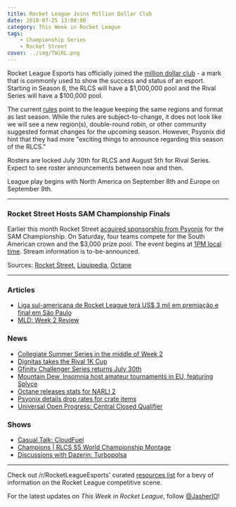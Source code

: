 ```yaml
---
title: Rocket League Joins Million Dollar Club
date: 2018-07-25 13:00:00
category: This Week in Rocket League
tags:
    - Championship Series
    - Rocket Street
cover: ../img/TWiRL.png
---
```


Rocket League Esports has officially joined the [million dollar club](https://www.rocketleagueesports.com/news/introducing-rlcs-season-6/) - a mark that is commonly used to show the success and status of an esport. Starting in Season 6, the RLCS will have a $1,000,000 pool and the Rival Series will have a $100,000 pool.

The current [rules](https://www.rocketleagueesports.com/rules/) point to the league keeping the same regions and format as last season. While the rules are subject-to-change, it does not look like we will see a new region(s), double-round robin, or other community suggested format changes for the upcoming season. However, Psyonix did hint that they had more "exciting things to announce regarding this season of the RLCS."

Rosters are locked July 30th for RLCS and August 5th for Rival Series. Expect to see roster announcements between now and then.

League play begins with North America on September 8th and Europe on September 9th.

---

### Rocket Street Hosts SAM Championship Finals

Earlier this month Rocket Street [acquired sponsorship from Psyonix](https://twitter.com/RocketStreet/status/1015722718107521027) for the SAM Championship. On Saturday, four teams compete for the South American crown and the \$3,000 prize pool. The event begins at [1PM local time](https://www.worldtimebuddy.com/?pl=1&lid=3448439,2643743,5128581&h=3448439). Stream information is to-be-announced.

Sources: [Rocket Street](https://www.rocketstreet.gg/), [Liquipedia](https://liquipedia.net/rocketleague/SAM_Championship/Season_1), [Octane](https://octane.gg/event/sam-championship-season-one-finals)

---

### Articles

-   [Liga sul-americana de Rocket League terá US\$ 3 mil em premiação e final em São Paulo](http://www.espn.com.br/esports/artigo/_/id/4559904/liga-sul-americana-de-rocket-league-tera-us-3-mil-em-premiacao-e-final-em-sao-paulo)
-   [MLD: Week 2 Review](https://www.mldoubles.com/single-post/2018/07/23/Season-7-Week-2-Review)

### News

-   [Collegiate Summer Series in the middle of Week 2](https://twitter.com/CollegeCarball/status/1016928985115025408)
-   [Dignitas takes the Rival 1K Cup](https://www.reddit.com/r/RocketLeagueEsports/comments/90ows3/rival_eu_1k_cup_july_21st_22nd_discussion/)
-   [Gfinity Challenger Series returns July 30th](https://twitter.com/Gfinity/status/1022091682270138369)
-   [Mountain Dew, Insomnia host amateur tournaments in EU, featuring Splyce](http://www.esports-news.co.uk/2018/07/24/mountain-dew-esports-truck-insomnia/)
-   [Octane releases stats for NARLI 2](https://www.reddit.com/r/RocketLeagueEsports/comments/91jjn5/octane_northern_arena_invitational_2_stats/)
-   [Psyonix details drop rates for crate items](https://www.rocketleague.com/news/drop-rates-in-rocket-league-crates/)
-   [Universal Open Progress: Central Closed Qualifier](https://universalopen.gg/phases/central-closed-qualifier/)

### Shows

-   [Casual Talk: CloudFuel](https://www.youtube.com/watch?v=7cVUlbzVrbw)
-   [Champions | RLCS S5 World Championship Montage](https://www.youtube.com/watch?v=WS2ny_3F-z4)
-   [Discussions with Dazerin: Turbopolsa](https://www.youtube.com/watch?v=kY9Jr-KI3KQ)

---

Check out /r/RocketLeagueEsports' curated [resources list](https://www.reddit.com/r/RocketLeagueEsports/wiki/links) for a bevy of information on the Rocket League competitive scene.

For the latest updates on _This Week in Rocket League_, follow [@JasherIO](https://twitter.com/JasherIO)!
